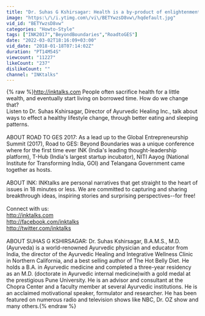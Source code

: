 ```yaml
---
title: "Dr. Suhas G Kshirsagar: Health is a by-product of enlightenment"
image: "https:\/\/i.ytimg.com\/vi\/BETYwzsD8vw\/hqdefault.jpg"
vid_id: "BETYwzsD8vw"
categories: "Howto-Style"
tags: ["INK2017","BeyondBoundaries","RoadtoGES"]
date: "2022-03-02T18:16:09+03:00"
vid_date: "2018-01-18T07:14:02Z"
duration: "PT14M54S"
viewcount: "11227"
likeCount: "237"
dislikeCount: ""
channel: "INKtalks"
---
```

{% raw %}<a rel="nofollow" target="blank" href="http://inktalks.com">http://inktalks.com</a> People often sacrifice health for a little wealth, and eventually start living on borrowed time. How do we change that?<br />Listen to Dr. Suhas Kshirsagar, Director of Ayurvedic Healing Inc., talk about ways to effect a healthy lifestyle change, through better eating and sleeping patterns.<br /><br />ABOUT ROAD TO GES 2017: As a lead up to the Global Entrepreneurship Summit (2017), Road to GES: Beyond Boundaries was a unique conference where for the first time ever INK (India's leading thought-leadership platform), T-Hub (India's largest startup incubator), NITI Aayog (National Institute for Transforming India, GOI) and Telangana Government came together as hosts.<br /><br />ABOUT INK: INKtalks are personal narratives that get straight to the heart of issues in 18 minutes or less. We are committed to capturing and sharing breakthrough ideas, inspiring stories and surprising perspectives--for free!<br /><br />Connect with us:<br /><a rel="nofollow" target="blank" href="http://inktalks.com">http://inktalks.com</a><br /><a rel="nofollow" target="blank" href="http://facebook.com/inktalks">http://facebook.com/inktalks</a><br /><a rel="nofollow" target="blank" href="http://twitter.com/inktalks">http://twitter.com/inktalks</a><br /><br />ABOUT SUHAS G KSHIRSAGAR: Dr. Suhas Kshirsagar, B.A.M.S., M.D. (Ayurveda) is a world-renowned Ayurvedic physician and educator from India, the director of the Ayurvedic Healing and Integrative Wellness Clinic in Northern California, and a best selling author of The Hot Belly Diet. He holds a B.A. in Ayurvedic medicine and completed a three-year residency as an M.D. (doctorate in Ayurvedic internal medicine)with a gold medal at the prestigious Pune University. He is an advisor and consultant at the Chopra Center and a faculty member at several Ayurvedic institutions. He is an acclaimed motivational speaker, formulator and researcher. He has been featured on numerous radio and television shows like NBC, Dr. OZ show and many others.{% endraw %}
